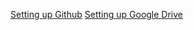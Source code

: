 [Setting up Github](https://docs.google.com/document/d/e/2PACX-1vT2d-0ci0HPO_4-Tuj3zvdqGXFwhe5HOnpqDZFclTQ_M55dfc19MeDf4yMMtYSejWD5-3nPfQ67sk2e/pub)
[Setting up Google Drive](https://docs.google.com/document/d/e/2PACX-1vQ5v50RAiQU8c0CAMJdf7TcRkK5V9lde958uKZOcEY9_XXKKoPkJozGNnGJ3GaISuuP9XbKK8ji69s5/pub)
